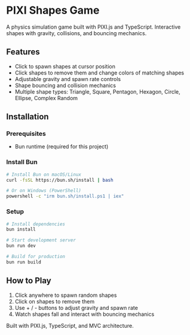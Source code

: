 # PIXI Shapes Game

A physics simulation game built with PIXI.js and TypeScript. Interactive shapes with gravity, collisions, and bouncing mechanics.

## Features

- Click to spawn shapes at cursor position
- Click shapes to remove them and change colors of matching shapes
- Adjustable gravity and spawn rate controls
- Shape bouncing and collision mechanics
- Multiple shape types: Triangle, Square, Pentagon, Hexagon, Circle, Ellipse, Complex Random

## Installation

### Prerequisites
- Bun runtime (required for this project)

### Install Bun
```bash
# Install Bun on macOS/Linux
curl -fsSL https://bun.sh/install | bash

# Or on Windows (PowerShell)
powershell -c "irm bun.sh/install.ps1 | iex"
```

### Setup

```bash
# Install dependencies
bun install

# Start development server
bun run dev

# Build for production
bun run build
```

## How to Play

1. Click anywhere to spawn random shapes
2. Click on shapes to remove them
3. Use + / - buttons to adjust gravity and spawn rate
4. Watch shapes fall and interact with bouncing mechanics

Built with PIXI.js, TypeScript, and MVC architecture.